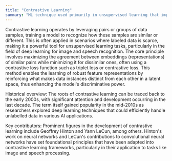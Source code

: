 ```yaml
---
title: "Contrastive Learning"
summary: "ML technique used primarily in unsupervised learning that improves model performance by teaching the model to distinguish between similar and dissimilar data points."
---
```

Contrastive learning operates by leveraging pairs or groups of data samples, training a model to recognize how these samples are similar or different. This is often applied in scenarios where labeled data is scarce, making it a powerful tool for unsupervised learning tasks, particularly in the field of deep learning for image and speech recognition. The core principle involves maximizing the agreement between embeddings (representations) of similar pairs while minimizing it for dissimilar ones, often using a contrastive loss function such as triplet loss or contrastive loss. This method enables the learning of robust feature representations by reinforcing what makes data instances distinct from each other in a latent space, thus enhancing the model's discriminative power.

Historical overview: The roots of contrastive learning can be traced back to the early 2000s, with significant attention and development occurring in the last decade. The term itself gained popularity in the mid-2010s as researchers explored deep learning techniques that could efficiently handle unlabelled data in various AI applications.

Key contributors: Prominent figures in the development of contrastive learning include Geoffrey Hinton and Yann LeCun, among others. Hinton's work on neural networks and LeCun's contributions to convolutional neural networks have set foundational principles that have been adapted into contrastive learning frameworks, particularly in their application to tasks like image and speech processing.